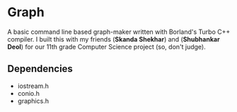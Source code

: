 # Graph

A basic command line based graph-maker written with Borland's Turbo C++ compiler. I built this with my friends (**Skanda Shekhar**) and (**Shubhankar Deol**) for our 11th grade Computer Science project (so, don't judge).

Dependencies
------------
* iostream.h
* conio.h
* graphics.h
